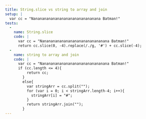 ```yaml
---
title: String.slice vs string to array and join
setup: |
  var cc = "Nananananananananananananananana Batman!"
tests:
  -
    name: String.slice
    code: |
      var cc = "Nananananananananananananananana Batman!"
      return cc.slice(0, -4).replace(/./g, '#') + cc.slice(-4);
  -
    name: string to array and join
    code: |
      var cc = "Nananananananananananananananana Batman!"
      if (cc.length <= 4){
          return cc;
        }
        else{
          var stringArr = cc.split("");
          for (var i = 0; i < stringArr.length-4; i++){
            stringArr[i] = "#";
          }
          return stringArr.join("");
        }
---
```


